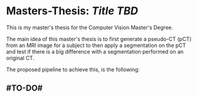 # Masters-Thesis: _Title TBD_
This is my master's thesis for the Computer Vision Master's Degree.

The main idea of this master's thesis is to first generate a pseudo-CT (pCT) from an MRI image for a subject to then apply a 
segmentation on the pCT and test if there is a big difference with a segmentation performed on an original CT.

The proposed pipeline to achieve this, is the following:

## \#TO-DO\#
